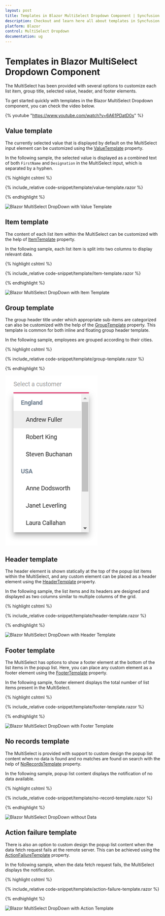 ```yaml
---
layout: post
title: Templates in Blazor MultiSelect Dropdown Component | Syncfusion
description: Checkout and learn here all about templates in Syncfusion Blazor MultiSelect Dropdown component and more.
platform: Blazor
control: MultiSelect Dropdown
documentation: ug
---
```


# Templates in Blazor MultiSelect Dropdown Component

The MultiSelect has been provided with several options to customize each list item, group title, selected value, header, and footer elements.

To get started quickly with templates in the Blazor MultiSelect Dropdown component, you can check the video below.

{% youtube "https://www.youtube.com/watch?v=6A61PDatD0s" %}

## Value template

The currently selected value that is displayed by default on the MultiSelect input element can be customized using the [ValueTemplate](https://help.syncfusion.com/cr/blazor/Syncfusion.Blazor.DropDowns.MultiSelectModel-1.html#Syncfusion_Blazor_DropDowns_MultiSelectModel_1_ValueTemplate) property.

In the following sample, the selected value is displayed as a combined text of both `FirstName` and `Designation` in the MultiSelect input, which is separated by a hyphen.

{% highlight cshtml %}

{% include_relative code-snippet/template/value-template.razor %}

{% endhighlight %}

![Blazor MultiSelect DropDown with Value Template](./images/blazor-multiselect-dropdown-value-template.png)

## Item template

The content of each list item within the MultiSelect can be customized with the help of [ItemTemplate](https://help.syncfusion.com/cr/blazor/Syncfusion.Blazor.DropDowns.SfDropDownBase-1.html#Syncfusion_Blazor_DropDowns_SfDropDownBase_1_ItemTemplate) property.

In the following sample, each list item is split into two columns to display relevant data.

{% highlight cshtml %}

{% include_relative code-snippet/template/item-template.razor %}

{% endhighlight %}

![Blazor MultiSelect DropDown with Item Template](./images/blazor-multiselect-dropdown-item-template.png)

## Group template

The group header title under which appropriate sub-items are categorized can also be customized with the help of the [GroupTemplate](https://help.syncfusion.com/cr/blazor/Syncfusion.Blazor.DropDowns.SfDropDownBase-1.html#Syncfusion_Blazor_DropDowns_SfDropDownBase_1_GroupTemplate) property. This template is common for both inline and floating group header template.

In the following sample, employees are grouped according to their cities.

{% highlight cshtml %}

{% include_relative code-snippet/template/group-template.razor %}

{% endhighlight %}

![Blazor MultiSelect with GroupTemplate](./images/template/blazor-multiselect-group-template.png)

## Header template

The header element is shown statically at the top of the popup list items within the MultiSelect, and any custom element can be placed as a header element using the [HeaderTemplate](https://help.syncfusion.com/cr/blazor/Syncfusion.Blazor.DropDowns.MultiSelectModel-1.html#Syncfusion_Blazor_DropDowns_MultiSelectModel_1_HeaderTemplate) property.

In the following sample, the list items and its headers are designed and displayed as two columns similar to multiple columns of the grid.

{% highlight cshtml %}

{% include_relative code-snippet/template/header-template.razor %}

{% endhighlight %}

![Blazor MultiSelect DropDown with Header Template](./images/blazor-multiselect-dropdown-header-template.png)

## Footer template

The MultiSelect has options to show a footer element at the bottom of the list items in the popup list. Here, you can place any custom element as a footer element using the [FooterTemplate](https://help.syncfusion.com/cr/blazor/Syncfusion.Blazor.DropDowns.MultiSelectModel-1.html#Syncfusion_Blazor_DropDowns_MultiSelectModel_1_FooterTemplate) property.

In the following sample, footer element displays the total number of list items present in the MultiSelect.

{% highlight cshtml %}

{% include_relative code-snippet/template/footer-template.razor %}

{% endhighlight %}

![Blazor MultiSelect DropDown with Footer Template](./images/blazor-multiselect-dropdown-footer-template.png)

## No records template

The MultiSelect is provided with support to custom design the popup list content when no data is found and no matches are found on search with the help of [NoRecordsTemplate](https://help.syncfusion.com/cr/blazor/Syncfusion.Blazor.DropDowns.SfDropDownBase-1.html#Syncfusion_Blazor_DropDowns_SfDropDownBase_1_NoRecordsTemplate) property.

In the following sample, popup list content displays the notification of no data available.

{% highlight cshtml %}

{% include_relative code-snippet/template/no-record-template.razor %}

{% endhighlight %}

![Blazor MultiSelect DropDown without Data](./images/blazor-multiselect-dropdown-without-data.png)

## Action failure template

There is also an option to custom design the popup list content when the data fetch request fails at the remote server. This can be achieved using the [ActionFailureTemplate](https://help.syncfusion.com/cr/blazor/Syncfusion.Blazor.DropDowns.SfDropDownBase-1.html#Syncfusion_Blazor_DropDowns_SfDropDownBase_1_ActionFailureTemplate) property.

In the following sample, when the data fetch request fails, the MultiSelect displays the notification.

{% highlight cshtml %}

{% include_relative code-snippet/template/action-failure-template.razor %}

{% endhighlight %}

![Blazor MultiSelect DropDown with Action Template](./images/blazor-multiselect-dropdown-action-template.png)
